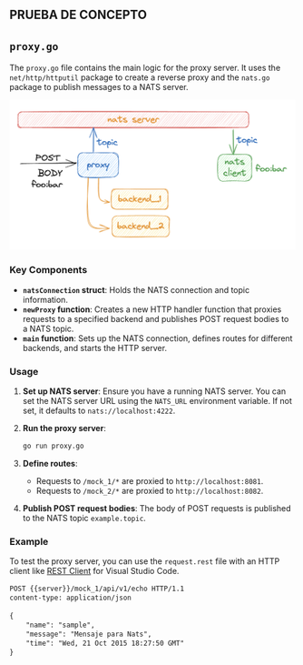 
## PRUEBA DE CONCEPTO
## `proxy.go`

The `proxy.go` file contains the main logic for the proxy server. It uses the `net/http/httputil` package to create a reverse proxy and the `nats.go` package to publish messages to a NATS server.

![Proxy Server Diagram](./arquitectura.png)

### Key Components

- **`natsConnection` struct**: Holds the NATS connection and topic information.
- **`newProxy` function**: Creates a new HTTP handler function that proxies requests to a specified backend and publishes POST request bodies to a NATS topic.
- **`main` function**: Sets up the NATS connection, defines routes for different backends, and starts the HTTP server.

### Usage

1. **Set up NATS server**: Ensure you have a running NATS server. You can set the NATS server URL using the `NATS_URL` environment variable. If not set, it defaults to `nats://localhost:4222`.

2. **Run the proxy server**:
    ```sh
    go run proxy.go
    ```

3. **Define routes**:
    - Requests to `/mock_1/*` are proxied to `http://localhost:8081`.
    - Requests to `/mock_2/*` are proxied to `http://localhost:8082`.

4. **Publish POST request bodies**: The body of POST requests is published to the NATS topic `example.topic`.

### Example

To test the proxy server, you can use the `request.rest` file with an HTTP client like [REST Client](https://marketplace.visualstudio.com/items?itemName=humao.rest-client) for Visual Studio Code.

```http
POST {{server}}/mock_1/api/v1/echo HTTP/1.1
content-type: application/json

{
    "name": "sample",
    "message": "Mensaje para Nats",
    "time": "Wed, 21 Oct 2015 18:27:50 GMT"
}
